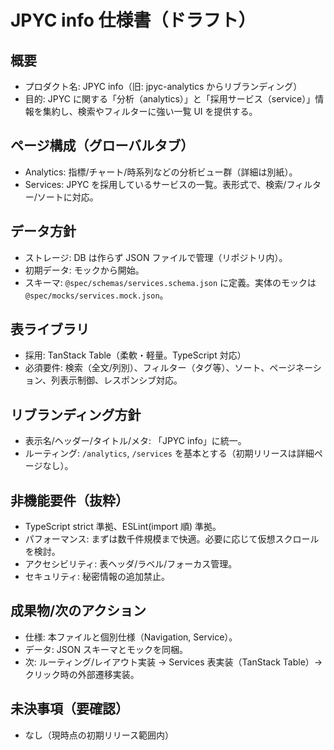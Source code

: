 # JPYC info 仕様書（ドラフト）

## 概要
- プロダクト名: JPYC info（旧: jpyc-analytics からリブランディング）
- 目的: JPYC に関する「分析（analytics）」と「採用サービス（service）」情報を集約し、検索やフィルターに強い一覧 UI を提供する。

## ページ構成（グローバルタブ）
- Analytics: 指標/チャート/時系列などの分析ビュー群（詳細は別紙）。
- Services: JPYC を採用しているサービスの一覧。表形式で、検索/フィルター/ソートに対応。

## データ方針
- ストレージ: DB は作らず JSON ファイルで管理（リポジトリ内）。
- 初期データ: モックから開始。
- スキーマ: `@spec/schemas/services.schema.json` に定義。実体のモックは `@spec/mocks/services.mock.json`。

## 表ライブラリ
- 採用: TanStack Table（柔軟・軽量。TypeScript 対応）
- 必須要件: 検索（全文/列別）、フィルター（タグ等）、ソート、ページネーション、列表示制御、レスポンシブ対応。

## リブランディング方針
- 表示名/ヘッダー/タイトル/メタ: 「JPYC info」に統一。
- ルーティング: `/analytics`, `/services` を基本とする（初期リリースは詳細ページなし）。

## 非機能要件（抜粋）
- TypeScript strict 準拠、ESLint(import 順) 準拠。
- パフォーマンス: まずは数千件規模まで快適。必要に応じて仮想スクロールを検討。
- アクセシビリティ: 表ヘッダ/ラベル/フォーカス管理。
- セキュリティ: 秘密情報の追加禁止。

## 成果物/次のアクション
- 仕様: 本ファイルと個別仕様（Navigation, Service）。
- データ: JSON スキーマとモックを同梱。
- 次: ルーティング/レイアウト実装 → Services 表実装（TanStack Table）→ クリック時の外部遷移実装。

## 未決事項（要確認）
- なし（現時点の初期リリース範囲内）
